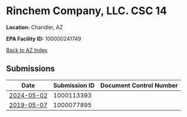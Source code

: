 # Rinchem Company, LLC. CSC 14

**Location:** Chandler, AZ

**EPA Facility ID:** 100000241749

[Back to AZ Index](../../index.md)

## Submissions

| Date | Submission ID | Document Control Number |
|------|--------------|-------------------------|
| [2024-05-02](submissions/1000113393.md) | 1000113393 |  |
| [2019-05-07](submissions/1000077895.md) | 1000077895 |  |
